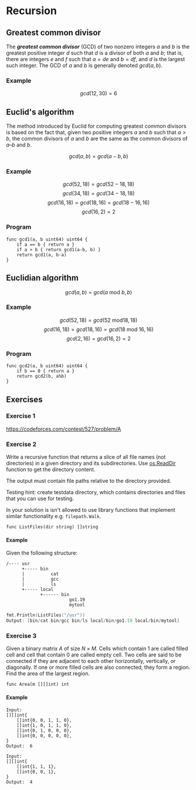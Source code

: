 # Recursion

## Greatest common divisor

The ***greatest common divisor*** (GCD) of two nonzero integers $a$ and $b$ is the
greatest positive integer $d$ such that $d$ is a divisor of both $a$ and $b$; that is,
there are integers $e$ and $f$ such that $a = de$ and $b = df$, and $d$ is the largest
such integer. The GCD of $a$ and $b$ is generally denoted $gcd(a, b)$.

### Example

$$gcd(12, 30) = 6$$

## Euclid's algorithm

The method introduced by Euclid for computing greatest common divisors is based
on the fact that, given two positive integers $a$ and $b$ such that $a > b$, the
common divisors of $a$ and $b$ are the same as the common divisors of $a – b$
and $b$.

$$gcd(a, b) = gcd(a-b, b)$$

### Example

$$gcd(52, 18) = gcd(52-18, 18)$$
$$gcd(34, 18) = gcd(34-18, 18)$$
$$gcd(16, 18) = gcd(18, 16) = gcd(18-16, 16)$$
$$gcd(16, 2) = 2$$

### Program

```golang
func gcd1(a, b uint64) uint64 {
    if a == b { return a }
    if a > b { return gcd1(a-b, b) }
    return gcd1(a, b-a)
}
```

## Euclidian algorithm

$$gcd(a, b) = gcd(a\ \text{mod}\ b, b)$$

### Example

$$gcd(52, 18) = gcd(52\ \text{mod} 18, 18)$$
$$gcd(16, 18) = gcd(18, 16) = gcd(18\ \text{mod}\ 16, 16)$$
$$gcd(2, 16) = gcd(16, 2) = 2$$

### Program

```golang
func gcd2(a, b uint64) uint64 {
    if b == 0 { return a }
    return gcd2(b, a%b)
}
```

## Exercises

### Exercise 1

https://codeforces.com/contest/527/problem/A

### Exercise 2

Write a recursive function that returns a slice of all file names (not directories)
in a given directory and its subdirectories. Use
[os.ReadDir](https://pkg.go.dev/os@go1.19.1#ReadDir) function to get the
directory content.

The output must contain file paths relative to the directory provided.

Testing hint: create testdata directory, which contains directories and files that
you can use for testing.

In your solution is isn't allowed to use library functions that implement similar
functionality e.g. `filepath.Walk`.

```golang
func ListFiles(dir string) []string
```

#### Example

Given the following structure:

```
/---- usr
      +----- bin
      |          cat
      |          gcc
      |          ls
      +----- local
             +------ bin
                        go1.19
                        mytool
```

```go
fmt.Println(ListFiles("/usr")) 
Output: [bin/cat bin/gcc bin/ls local/bin/go1.19 local/bin/mytool]
```

### Exercise 3

Given a binary matrix $A$ of size $N \times M$. Cells which contain 1 are called filled
cell and cell that contain 0 are called empty cell. Two cells are said to be
connected if they are adjacent to each other horizontally, vertically, or
diagonally. If one or more filled cells are also connected, they form a region.
Find the area of the largest region.

```
func Area(m [][]int) int
```

#### Example

```
Input:
[][]int{
    []int{0, 0, 1, 1, 0},
    []int{1, 0, 1, 1, 0},
    []int{0, 1, 0, 0, 0},
    []int{0, 0, 0, 0, 0},
}
Output:  6
```

```
Input:
[][]int{
    []int{1, 1, 1},
    []int{0, 0, 1},
}
Output:  4
```
